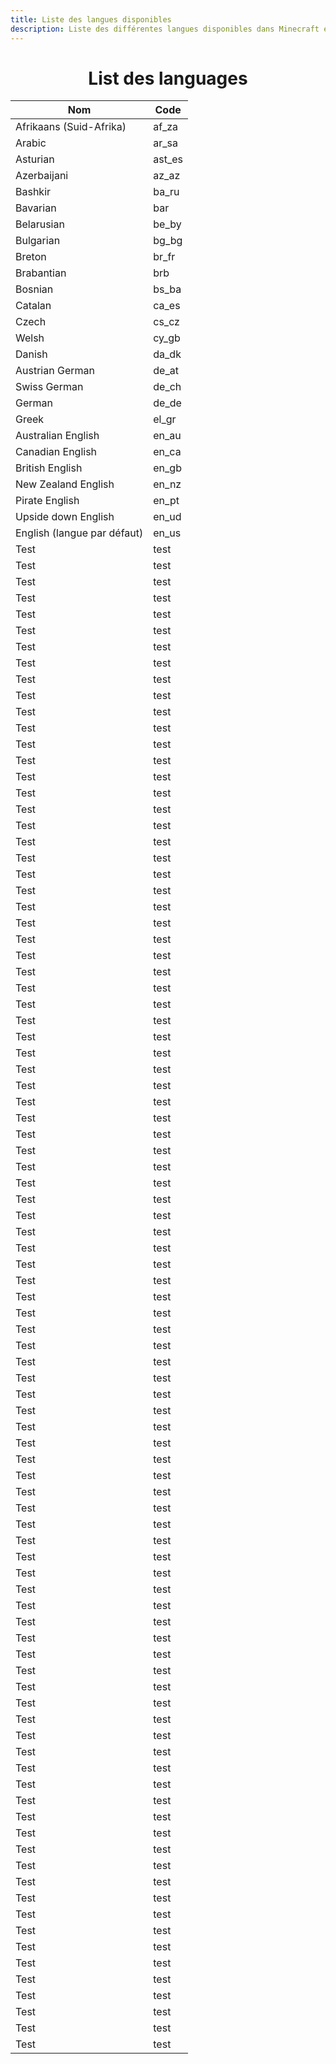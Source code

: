 ```yaml
---
title: Liste des langues disponibles
description: Liste des différentes langues disponibles dans Minecraft en 1.17.1.
---
```

<center>

# List des languages

</center>

<div id="lang_table">

| Nom | Code |
|-----|-----|
| Afrikaans (Suid-Afrika) | af_za |
| Arabic | ar_sa |
| Asturian | ast_es |
| Azerbaijani | az_az |
| Bashkir | ba_ru |
| Bavarian | bar |
| Belarusian | be_by |
| Bulgarian | bg_bg |
| Breton | br_fr |
| Brabantian | brb |
| Bosnian | bs_ba |
| Catalan | ca_es |
| Czech | cs_cz |
| Welsh | cy_gb |
| Danish | da_dk |
| Austrian German | de_at |
| Swiss German | de_ch |
| German | de_de |
| Greek | el_gr |
| Australian English | en_au |
| Canadian English | en_ca |
| British English | en_gb |
| New Zealand English | en_nz |
| Pirate English | en_pt |
| Upside down English | en_ud |
| English (langue par défaut) | en_us |
| Test | test |
| Test | test |
| Test | test |
| Test | test |
| Test | test |
| Test | test |
| Test | test |
| Test | test |
| Test | test |
| Test | test |
| Test | test |
| Test | test |
| Test | test |
| Test | test |
| Test | test |
| Test | test |
| Test | test |
| Test | test |
| Test | test |
| Test | test |
| Test | test |
| Test | test |
| Test | test |
| Test | test |
| Test | test |
| Test | test |
| Test | test |
| Test | test |
| Test | test |
| Test | test |
| Test | test |
| Test | test |
| Test | test |
| Test | test |
| Test | test |
| Test | test |
| Test | test |
| Test | test |
| Test | test |
| Test | test |
| Test | test |
| Test | test |
| Test | test |
| Test | test |
| Test | test |
| Test | test |
| Test | test |
| Test | test |
| Test | test |
| Test | test |
| Test | test |
| Test | test |
| Test | test |
| Test | test |
| Test | test |
| Test | test |
| Test | test |
| Test | test |
| Test | test |
| Test | test |
| Test | test |
| Test | test |
| Test | test |
| Test | test |
| Test | test |
| Test | test |
| Test | test |
| Test | test |
| Test | test |
| Test | test |
| Test | test |
| Test | test |
| Test | test |
| Test | test |
| Test | test |
| Test | test |
| Test | test |
| Test | test |
| Test | test |
| Test | test |
| Test | test |
| Test | test |
| Test | test |
| Test | test |
| Test | test |
| Test | test |
| Test | test |
| Test | test |
| Test | test |
| Test | test |
| Test | test |
| Test | test |
| Test | test |

</div>